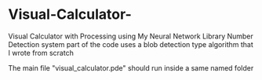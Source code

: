 # Visual-Calculator-
Visual Calculator with Processing using My Neural Network Library
Number Detection system part of the code uses a blob detection type algorithm that I wrote from scratch

The main file "visual_calculator.pde" should run inside a same named folder
